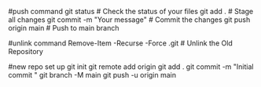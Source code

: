  #push command
git status               # Check the status of your files
git add .                # Stage all changes
git commit -m "Your message"  # Commit the changes
git push origin main     # Push to main branch

#unlink command
Remove-Item -Recurse -Force .git # Unlink the Old Repository

#new repo set up 
git init
git remote add origin <your-new-repo-URL>
git add .
git commit -m "Initial commit "
git branch -M main
git push -u origin main